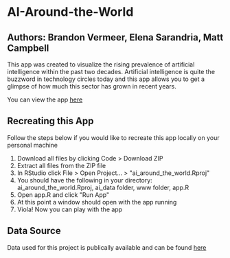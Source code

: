 # AI-Around-the-World
## Authors: Brandon Vermeer, Elena Sarandria, Matt Campbell
This app was created to visualize the rising prevalence of artificial intelligence within the past two decades. Artificial intelligence is quite the buzzword in technology circles today and this app allows you to get a glimpse of how much this sector has grown in recent years.

You can view the app [here](www.google.com) 
## Recreating this App
Follow the steps below if you would like to recreate this app locally on your personal machine
1. Download all files by clicking Code > Download ZIP
2. Extract all files from the ZIP file
3. In RStudio click File > Open Project... > "ai_around_the_world.Rproj"
4. You should have the following in your directory: ai_around_the_world.Rproj, ai_data folder, www folder, app.R
5. Open app.R and click "Run App"
6. At this point a window should open with the app running
7. Viola! Now you can play with the app
## Data Source
Data used for this project is publically available and can be found [here](https://data.world/henritechcity/ai-world-mapping)
